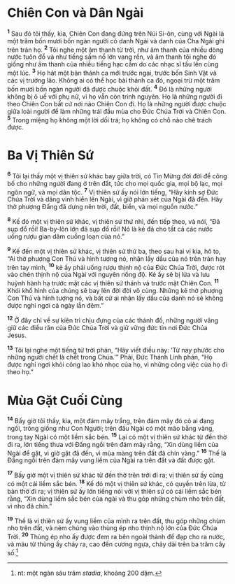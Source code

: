# Chiên Con và Dân Ngài

<sup><b>1</b></sup> Sau đó tôi thấy, kìa, Chiên Con đang đứng trên Núi Si-ôn, cùng với Ngài là một trăm bốn mươi bốn ngàn người có danh Ngài và danh của Cha Ngài ghi trên trán họ. <sup><b>2</b></sup> Tôi nghe một âm thanh từ trời, như âm thanh của nhiều dòng nước tuôn đổ và như tiếng sấm nổ lớn vang rền, và âm thanh tôi nghe đó giống như âm thanh của nhiều tiếng hạc cầm do các nhạc sĩ tấu lên cùng một lúc. <sup><b>3</b></sup> Họ hát một bản thánh ca mới trước ngai, trước bốn Sinh Vật và các vị trưởng lão. Không ai có thể học bài thánh ca đó, ngoại trừ một trăm bốn mươi bốn ngàn người đã được chuộc khỏi đất. <sup><b>4</b></sup> Ðó là những người không bị ô uế với phụ nữ, vì họ vẫn còn trinh nguyên. Họ là những người đi theo Chiên Con bất cứ nơi nào Chiên Con đi. Họ là những người được chuộc giữa loài người để làm những trái đầu mùa cho Ðức Chúa Trời và Chiên Con. <sup><b>5</b></sup> Trong miệng họ không một lời dối trá; họ không có chỗ nào chê trách được.

# Ba Vị Thiên Sứ

<sup><b>6</b></sup> Tôi lại thấy một vị thiên sứ khác bay giữa trời, có Tin Mừng đời đời để công bố cho những người đang ở trên đất, tức cho mọi quốc gia, mọi bộ lạc, mọi ngôn ngữ, và mọi dân tộc. <sup><b>7</b></sup> Vị thiên sứ ấy nói lớn tiếng, “Hãy kính sợ Ðức Chúa Trời và dâng vinh hiển lên Ngài, vì giờ phán xét của Ngài đã đến. Hãy thờ phượng Ðấng đã dựng nên trời, đất, biển, và mọi nguồn nước.”

<sup><b>8</b></sup> Kế đó một vị thiên sứ khác, vị thiên sứ thứ nhì, đến tiếp theo, và nói, “Ðã sụp đổ rồi! Ba-by-lôn lớn đã sụp đổ rồi! Nó là kẻ đã cho tất cả các nước uống rượu gian dâm cuồng loạn của nó.”

<sup><b>9</b></sup> Kế đến một vị thiên sứ khác, vị thiên sứ thứ ba, theo sau hai vị kia, hô to, “Ai thờ phượng Con Thú và hình tượng nó, nhận lấy dấu của nó trên trán hay trên tay mình, <sup><b>10</b></sup> kẻ ấy phải uống rượu thịnh nộ của Ðức Chúa Trời, được rót vào chén thịnh nộ của Ngài với nguyên nồng độ. Kẻ ấy sẽ bị lửa và lưu huỳnh hành hạ trước mặt các vị thiên sứ thánh và trước mặt Chiên Con. <sup><b>11</b></sup> Khói khổ hình của chúng sẽ bay lên đời đời vô cùng. Những kẻ thờ phượng Con Thú và hình tượng nó, và bất cứ ai nhận lấy dấu của danh nó sẽ không được nghỉ ngơi cả ngày lẫn đêm.”

<sup><b>12</b></sup> Ở đây chỉ về sự kiên trì chịu đựng của các thánh đồ, những người vâng giữ các điều răn của Ðức Chúa Trời và giữ vững đức tin nơi Ðức Chúa Jesus.

<sup><b>13</b></sup> Tôi lại nghe một tiếng từ trời phán, “Hãy viết điều này: ‘Từ nay phước cho những người chết là chết trong Chúa.’” Phải, Ðức Thánh Linh phán, “Họ được nghỉ ngơi khỏi công lao khó nhọc của họ, vì những công việc của họ đi theo họ.”

# Mùa Gặt Cuối Cùng

<sup><b>14</b></sup> Bấy giờ tôi thấy, kìa, một đám mây trắng, trên đám mây đó có ai đang ngồi, trông giống như Con Người; trên đầu Ngài có một mão bằng vàng, trong tay Ngài có một liềm sắc bén. <sup><b>15</b></sup> Lại có một vị thiên sứ khác từ đền thờ đi ra, lớn tiếng thưa với Ðấng ngồi trên đám mây rằng, “Xin dùng liềm của Ngài để gặt, vì giờ gặt đã đến, vì mùa màng trên đất đã chín vàng.” <sup><b>16</b></sup> Thế là Ðấng ngồi trên đám mây vung liềm của Ngài ra trên đất và đất được gặt.

<sup><b>17</b></sup> Bấy giờ một vị thiên sứ khác từ đền thờ trên trời đi ra; vị thiên sứ ấy cũng có một cái liềm sắc bén. <sup><b>18</b></sup> Kế đó một vị thiên sứ khác, có quyền trên lửa, từ bàn thờ đi ra; vị thiên sứ ấy lớn tiếng nói với vị thiên sứ có cái liềm sắc bén rằng, “Xin dùng liềm sắc bén của ngài và thu góp những chùm nho trên đất, vì nho đã chín.”

<sup><b>19</b></sup> Thế là vị thiên sứ ấy vung liềm của mình ra trên đất, thu góp những chùm nho trên đất, và ném chúng vào thùng ép nho thịnh nộ lớn của Ðức Chúa Trời. <sup><b>20</b></sup> Thùng ép nho ấy được đem ra bên ngoài thành để đạp cho ra nước, và máu từ thùng ấy chảy ra, cao đến cương ngựa, chảy dài trên ba trăm cây số.[^1-1509535b-eb8d-4a2e-9056-ed39b8d98209]

[^1-1509535b-eb8d-4a2e-9056-ed39b8d98209]: nt: một ngàn sáu trăm _stadia_, khoảng 200 dặm.
